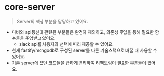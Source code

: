 # core-server

> Server의 핵심 부분을 담당하고 있어요.

- 디비와 api통신에 관련된 부분들은 완전히 제외하고, 의존성 주입을 통해 필요한 함수들을 주입받고 있어요.
  - slack api를 사용자의 선택에 따라 제공할 수 있어요.
- 현재 fastify/mongodb로 구성된 server를 다른 기술스택으로 바꿀 때 사용할 수 있어요.
- 기존 server에 있던 코드들을 급하게 분리하여 리팩토링이 필요한 부분들이 있어요.
